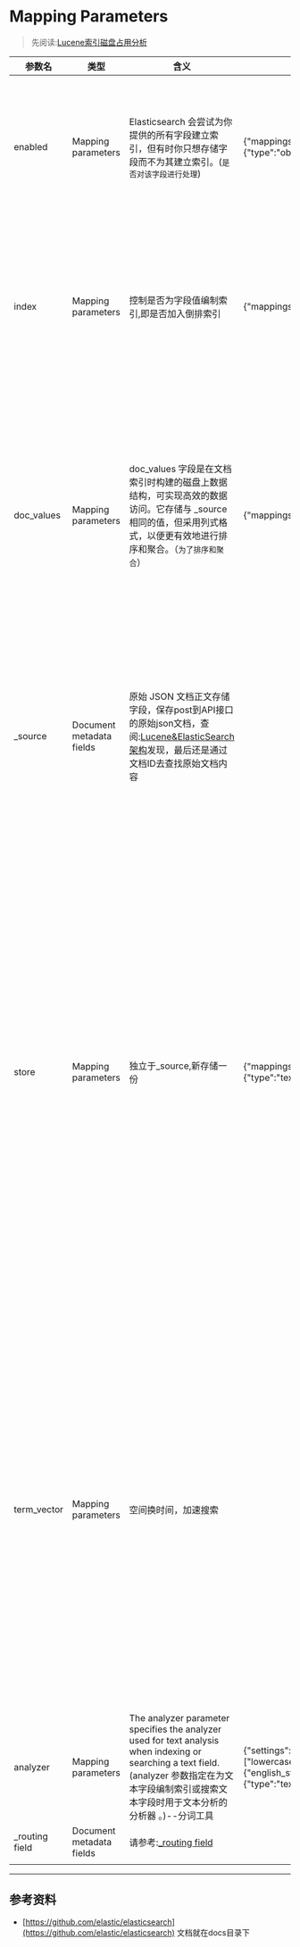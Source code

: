 # Mapping Parameters
> 先阅读:[Lucene索引磁盘占用分析](../../999.Lessons/001.Lucene索引磁盘占用分析.md)

|参数名|类型|含义|使用示例|使用场景|
|-|-|-|-|-|
|enabled|Mapping parameters|Elasticsearch 会尝试为你提供的所有字段建立索引，但有时你只想存储字段而不为其建立索引。(`是否对该字段进行处理`)|{"mappings":{"properties":{"user_id":{"type":"keyword"},"last_updated":{"type":"date"},"session_data":{"type":"object","enabled":false}}}}|节省磁盘: `关闭后，只在_source中存储`,不会被解析，即存储时不会校验字段类型<br/>类似index与doc_value的总开关|
|index|Mapping parameters|控制是否为字段值编制索引,即是否加入倒排索引|{"mappings":{"properties":{"title":{"type":"text","index":true},"metadata":{"type":"object","enabled":false}}}}|节省磁盘: 只存储，不创建索引，`会被解析`: 不会加入到倒排索引中，但是会存储在_source , doc_values中，即`不可以`被搜索，但是`可以`被排序和聚合|
|doc_values|Mapping parameters|doc_values 字段是在文档索引时构建的磁盘上数据结构，可实现高效的数据访问。它存储与 _source 相同的值，但采用列式格式，以便更有效地进行排序和聚合。（`为了排序和聚合`）|{"mappings":{"properties":{"status_code":{"type":"keyword"},"session_id":{"type":"keyword","doc_values":false}}}}|节省磁盘: <br/>1. 会占用额外存储空间<br/>2.与_source独立，同时开启doc_values和_source则会将该字段原始内容保存两份<br/>3.数据在磁盘上采用列式存储<br/>4.关闭后无法使用排序和聚合|
|_source|Document metadata fields|原始 JSON 文档正文存储字段，保存post到API接口的原始json文档，查阅:[Lucene&ElasticSearch架构](../../999.Lessons/000.Lucene&ElasticSearch架构.md)发现，最后还是通过文档ID去查找原始文档内容||节省磁盘:<br/>1. 可以不存储该字段(当只关心一篇文档是否存在，而不关心这个文档的内容)<br/>2. 不存储无法获取原文<br/>3. 无法reindex <br/>4. 无法在查询中使用script|
|store|Mapping parameters|独立于_source,新存储一份|{"mappings":{"properties":{"title":{"type":"text","store":true},"date":{"type":"date","store":true},"content":{"type":"text"}}}}|加速查询效率，增大磁盘占用率<br/>如果_source中有长度很长的文本（如一篇文章）和较短的文本（如文章标题），当只需要取出标题时，如果使用_source字段，ES需要读取整个_source字段，然后返回其中的title，由此会引来额外的IO开销，降低效率。此时可以选择将title的store设置为true，在_source字段外单独存储一份。读取时不必在读取整个_source字段了|
|term_vector|Mapping parameters|空间换时间，加速搜索||加速查询效率，增大磁盘占用率:<br/>在对文本进行analyze的过程中，可以保留有关分词结果的相关信息，包括单词列表、单词之间的先后顺序、单词在原文中的位置等信息。查询结果返回的高亮信息就可以利用其中的数据来返回。默认情况下，term_vector是关闭的，如有需要（如加速highlight结果）可以开启该字段的存储。|
|analyzer|Mapping parameters|The analyzer parameter specifies the analyzer used for text analysis when indexing or searching a text field.(analyzer 参数指定在为文本字段编制索引或搜索文本字段时用于文本分析的分析器 。)--分词工具|{"settings":{"analysis":{"analyzer":{"my_analyzer":{"type":"custom","tokenizer":"standard","filter":["lowercase"]},"my_stop_analyzer":{"type":"custom","tokenizer":"standard","filter":["lowercase","english_stop"]}},"filter":{"english_stop":{"type":"stop","stopwords":"_english_"}}}},"mappings":{"properties":{"title":{"type":"text","analyzer":"my_analyzer","search_analyzer":"my_stop_analyzer","search_quote_analyzer":"my_analyzer"}}}}|text类型字段的索引建立 和 搜索|
|_routing field|Document metadata fields|请参考:[_routing field](./000.Document%20metadata%20fields/000.mapping-routing-field.png)||
|||||


---

## 参考资料
+ [https://github.com/elastic/elasticsearch](https://github.com/elastic/elasticsearch) 文档就在docs目录下